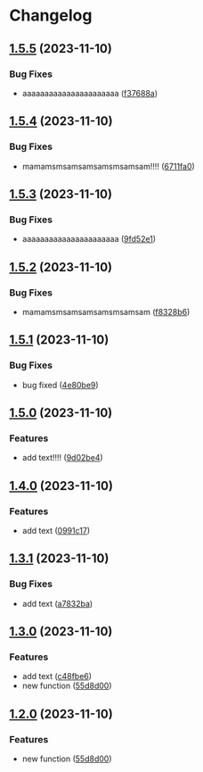 # Changelog

## [1.5.5](https://github.com/RomanPateichuk/HelloPackage/compare/v1.5.4...v1.5.5) (2023-11-10)


### Bug Fixes

* aaaaaaaaaaaaaaaaaaaaaa ([f37688a](https://github.com/RomanPateichuk/HelloPackage/commit/f37688a58086e03c665111a8c53f3776c64c5298))

## [1.5.4](https://github.com/RomanPateichuk/HelloPackage/compare/v1.5.3...v1.5.4) (2023-11-10)


### Bug Fixes

* mamamsmsamsamsamsmsamsam!!!! ([6711fa0](https://github.com/RomanPateichuk/HelloPackage/commit/6711fa04d0070b08e78da6766e110227b6b344b3))

## [1.5.3](https://github.com/RomanPateichuk/HelloPackage/compare/v1.5.2...v1.5.3) (2023-11-10)


### Bug Fixes

* aaaaaaaaaaaaaaaaaaaaaa ([9fd52e1](https://github.com/RomanPateichuk/HelloPackage/commit/9fd52e11cd324ac06e70220ef4c0d79fdf17cc40))

## [1.5.2](https://github.com/RomanPateichuk/HelloPackage/compare/v1.5.1...v1.5.2) (2023-11-10)


### Bug Fixes

* mamamsmsamsamsamsmsamsam ([f8328b6](https://github.com/RomanPateichuk/HelloPackage/commit/f8328b6a2053c96a0026e1d6222185483b93209d))

## [1.5.1](https://github.com/RomanPateichuk/HelloPackage/compare/v1.5.0...v1.5.1) (2023-11-10)


### Bug Fixes

* bug fixed ([4e80be9](https://github.com/RomanPateichuk/HelloPackage/commit/4e80be9df14fd9f422de5b9a5748f8d0bfc7f6ff))

## [1.5.0](https://github.com/RomanPateichuk/HelloPackage/compare/v1.4.0...v1.5.0) (2023-11-10)


### Features

* add text!!!! ([9d02be4](https://github.com/RomanPateichuk/HelloPackage/commit/9d02be47c3f841852b27f9d69fe654fda92907af))

## [1.4.0](https://github.com/RomanPateichuk/HelloPackage/compare/v1.3.1...v1.4.0) (2023-11-10)


### Features

* add text ([0991c17](https://github.com/RomanPateichuk/HelloPackage/commit/0991c1769f2b5d9874c819b30339eb404fd4f393))

## [1.3.1](https://github.com/RomanPateichuk/HelloPackage/compare/v1.3.0...v1.3.1) (2023-11-10)


### Bug Fixes

* add text ([a7832ba](https://github.com/RomanPateichuk/HelloPackage/commit/a7832bafe92c911b18a4e733a568f9cd404e9f26))

## [1.3.0](https://github.com/RomanPateichuk/HelloPackage/compare/v1.2.0...v1.3.0) (2023-11-10)


### Features

* add text ([c48fbe6](https://github.com/RomanPateichuk/HelloPackage/commit/c48fbe6a2c81bd7b920454508baf1661a463c651))
* new function ([55d8d00](https://github.com/RomanPateichuk/HelloPackage/commit/55d8d00202b81c03cfe8ad27c8e135f148061a7a))

## [1.2.0](https://github.com/RomanPateichuk/HelloPackage/compare/1.1.0...v1.2.0) (2023-11-10)


### Features

* new function ([55d8d00](https://github.com/RomanPateichuk/HelloPackage/commit/55d8d00202b81c03cfe8ad27c8e135f148061a7a))
